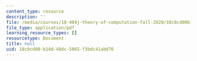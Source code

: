 ```yaml
---
content_type: resource
description: ''
file: /media/courses/18-404j-theory-of-computation-fall-2020/18c8cd00b14d48dc5865f3bdc41abd76_MIT18_404f20_lec5.pdf
file_type: application/pdf
learning_resource_types: []
resourcetype: Document
title: null
uid: 18c8cd00-b14d-48dc-5865-f3bdc41abd76
---
```

